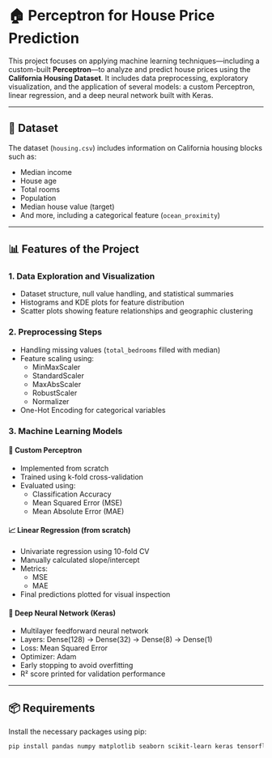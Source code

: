 # 🏠 Perceptron for House Price Prediction

This project focuses on applying machine learning techniques—including a custom-built **Perceptron**—to analyze and predict house prices using the **California Housing Dataset**. It includes data preprocessing, exploratory visualization, and the application of several models: a custom Perceptron, linear regression, and a deep neural network built with Keras.

---

## 📁 Dataset

The dataset (`housing.csv`) includes information on California housing blocks such as:
- Median income
- House age
- Total rooms
- Population
- Median house value (target)
- And more, including a categorical feature (`ocean_proximity`)

---

## 📊 Features of the Project

### 1. Data Exploration and Visualization
- Dataset structure, null value handling, and statistical summaries
- Histograms and KDE plots for feature distribution
- Scatter plots showing feature relationships and geographic clustering

### 2. Preprocessing Steps
- Handling missing values (`total_bedrooms` filled with median)
- Feature scaling using:
  - MinMaxScaler
  - StandardScaler
  - MaxAbsScaler
  - RobustScaler
  - Normalizer
- One-Hot Encoding for categorical variables

### 3. Machine Learning Models

#### 🧠 Custom Perceptron
- Implemented from scratch
- Trained using k-fold cross-validation
- Evaluated using:
  - Classification Accuracy
  - Mean Squared Error (MSE)
  - Mean Absolute Error (MAE)

#### 📈 Linear Regression (from scratch)
- Univariate regression using 10-fold CV
- Manually calculated slope/intercept
- Metrics:
  - MSE
  - MAE
- Final predictions plotted for visual inspection

#### 🤖 Deep Neural Network (Keras)
- Multilayer feedforward neural network
- Layers: Dense(128) → Dense(32) → Dense(8) → Dense(1)
- Loss: Mean Squared Error
- Optimizer: Adam
- Early stopping to avoid overfitting
- R² score printed for validation performance

---

## 📦 Requirements

Install the necessary packages using pip:

```bash
pip install pandas numpy matplotlib seaborn scikit-learn keras tensorflow
